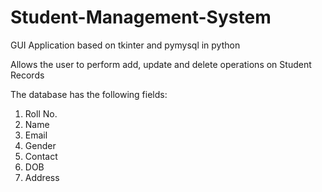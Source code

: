# Student-Management-System
GUI Application based on tkinter and pymysql in python

Allows the user to perform add, update and delete operations on Student Records 

The database has the following fields:
1. Roll No.
2. Name
3. Email
4. Gender
5. Contact
6. DOB
7. Address
